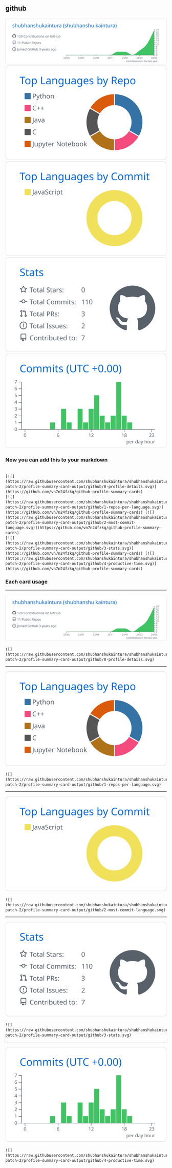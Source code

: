 ## github

[![](./0-profile-details.svg)](https://github.com/vn7n24fzkq/github-profile-summary-cards)
[![](./1-repos-per-language.svg)](https://github.com/vn7n24fzkq/github-profile-summary-cards) [![](./2-most-commit-language.svg)](https://github.com/vn7n24fzkq/github-profile-summary-cards)
[![](./3-stats.svg)](https://github.com/vn7n24fzkq/github-profile-summary-cards) [![](./4-productive-time.svg)](https://github.com/vn7n24fzkq/github-profile-summary-cards)
### Now you can add this to your markdown
```

[![](https://raw.githubusercontent.com/shubhanshukaintura/shubhanshukaintura/shubhanshukaintura-patch-2/profile-summary-card-output/github/0-profile-details.svg)](https://github.com/vn7n24fzkq/github-profile-summary-cards)
[![](https://raw.githubusercontent.com/shubhanshukaintura/shubhanshukaintura/shubhanshukaintura-patch-2/profile-summary-card-output/github/1-repos-per-language.svg)](https://github.com/vn7n24fzkq/github-profile-summary-cards) [![](https://raw.githubusercontent.com/shubhanshukaintura/shubhanshukaintura/shubhanshukaintura-patch-2/profile-summary-card-output/github/2-most-commit-language.svg)](https://github.com/vn7n24fzkq/github-profile-summary-cards)
[![](https://raw.githubusercontent.com/shubhanshukaintura/shubhanshukaintura/shubhanshukaintura-patch-2/profile-summary-card-output/github/3-stats.svg)](https://github.com/vn7n24fzkq/github-profile-summary-cards) [![](https://raw.githubusercontent.com/shubhanshukaintura/shubhanshukaintura/shubhanshukaintura-patch-2/profile-summary-card-output/github/4-productive-time.svg)](https://github.com/vn7n24fzkq/github-profile-summary-cards)

```

### Each card usage
---

![](./0-profile-details.svg)

```
![](https://raw.githubusercontent.com/shubhanshukaintura/shubhanshukaintura/shubhanshukaintura-patch-2/profile-summary-card-output/github/0-profile-details.svg)
```

    

---

![](./1-repos-per-language.svg)

```
![](https://raw.githubusercontent.com/shubhanshukaintura/shubhanshukaintura/shubhanshukaintura-patch-2/profile-summary-card-output/github/1-repos-per-language.svg)
```

    

---

![](./2-most-commit-language.svg)

```
![](https://raw.githubusercontent.com/shubhanshukaintura/shubhanshukaintura/shubhanshukaintura-patch-2/profile-summary-card-output/github/2-most-commit-language.svg)
```

    

---

![](./3-stats.svg)

```
![](https://raw.githubusercontent.com/shubhanshukaintura/shubhanshukaintura/shubhanshukaintura-patch-2/profile-summary-card-output/github/3-stats.svg)
```

    

---

![](./4-productive-time.svg)

```
![](https://raw.githubusercontent.com/shubhanshukaintura/shubhanshukaintura/shubhanshukaintura-patch-2/profile-summary-card-output/github/4-productive-time.svg)
```

    
